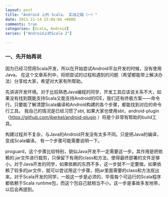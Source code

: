 ```yaml
---
layout: post
title: "Android 上的 Scala， 实战之路（一）"
date: 2011-11-14 15:04:04 +0800
comments: true
categories: [Scala, Android]
series: ["Android上的Scala 2"]

---
```


### 一、先开始再说


因为已经习惯用Scala开发，所以在开始尝试Android平台开发的时候，没有使用Java。
在这个文章系列中，将把尝试的过程和遇到的问题（希望都能带上解决办法）分享给大家，希望对大家有所帮助。
<!-- more -->



先讲讲开发环境。对于比较熟悉Java编程的同学，开发工具应该说关系不大，如果没有找到既能支持Scala又能支持Android的IDE，我们还有终极方案——命令行。只要能了解清楚Scala编译和Android构建的各个步骤，都能找到对应的命令行工具。
我自己的情况是已经习惯了sbt, 如果大家也使用sbt，android-plugin（https://github.com/jberkel/android-plugin ）将是个非常有帮助的build工具。

构建过程并不复杂，与Java的Android开发没有太多不同。只是把Java的编译，变成Scala编译。
有一个步骤可能需要说明一下。

proguard，这个步骤比较特别，貌似Java开发不一定需要这一步。其作用是把依赖的.jar文件进行裁剪，只保留下有用的class和方法，使得最终部署的文件足够小。对于Java开发的同学，如果依赖的东西不多，这一步就不一定要做。如果依赖了较多的jar文件，就可以尝试用这个步骤，把jar里面需要的class和方法抠出来。对于Scala开发的同学，一般这一步是必须的，毕竟每个可运行的Scala程序都依赖于Scala runtime包，而这个包自己就相当不小。这一步是事故多发地带，以后会再提到。
